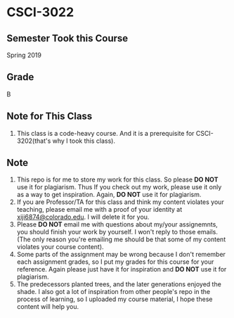 # CSCI-3022

## Semester Took this Course
Spring 2019

## Grade
B

## Note for This Class
1. This class is a code-heavy course. And it is a prerequisite for CSCI-3202(that's why I took this class).

## Note
1. This repo is for me to store my work for this class. So please **DO NOT** use it for plagiarism. Thus If you check out my work, please use it only as a way to get inspiration. Again, **DO NOT** use it for plagiarism.
2. If you are Professor/TA for this class and think my content violates your teaching, please email me with a proof of your identity at xiji6874@colorado.edu. I will delete it for you.
3. Please **DO NOT** email me with questions about my/your assignemnts, you should finish your work by yourself. I won't reply to those emails. (The only reason you're emailing me should be that some of my content violates your course content).
4. Some parts of the assignment may be wrong because I don't remember each assignment grades, so I put my grades for this course for your reference. Again please just have it for inspiration and **DO NOT** use it for plagiarism.
5. The predecessors planted trees, and the later generations enjoyed the shade. I also got a lot of inspiration from other people's repo in the process of learning, so I uploaded my course material, I hope these content will help you.